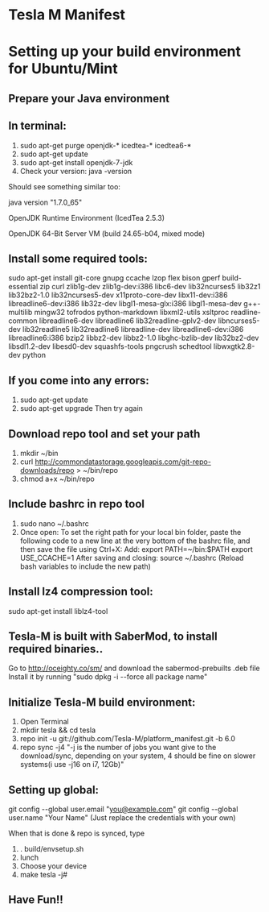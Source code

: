 Tesla M Manifest
================

Setting up your build environment for Ubuntu/Mint
=================================================

Prepare your Java environment
-----------------------------
In terminal:
------------
1. sudo apt-get purge openjdk-\* icedtea-\* icedtea6-\*
2. sudo apt-get update
3. sudo apt-get install openjdk-7-jdk
4. Check your version: 
     java -version

Should see something similar too:

java version "1.7.0_65"

OpenJDK Runtime Environment (IcedTea 2.5.3)

OpenJDK 64-Bit Server VM (build 24.65-b04, mixed mode)

Install some required tools:
----------------------------
sudo apt-get install git-core gnupg ccache lzop flex bison gperf build-essential zip curl zlib1g-dev zlib1g-dev:i386 libc6-dev lib32ncurses5 lib32z1 lib32bz2-1.0 lib32ncurses5-dev x11proto-core-dev libx11-dev:i386 libreadline6-dev:i386 lib32z-dev libgl1-mesa-glx:i386 libgl1-mesa-dev g++-multilib mingw32 tofrodos python-markdown libxml2-utils xsltproc readline-common libreadline6-dev libreadline6 lib32readline-gplv2-dev libncurses5-dev lib32readline5 lib32readline6 libreadline-dev libreadline6-dev:i386 libreadline6:i386 bzip2 libbz2-dev libbz2-1.0 libghc-bzlib-dev lib32bz2-dev libsdl1.2-dev libesd0-dev squashfs-tools pngcrush schedtool libwxgtk2.8-dev python

If you come into any errors:
----------------------------

1. sudo apt-get update
2. sudo apt-get upgrade
Then try again

Download repo tool and set your path
------------------------------------
1. mkdir ~/bin
2. curl http://commondatastorage.googleapis.com/git-repo-downloads/repo > ~/bin/repo
3. chmod a+x ~/bin/repo
 
Include bashrc in repo tool
---------------------------
1. sudo nano ~/.bashrc
2. Once open: To set the right path for your local bin folder, paste the following code to a new line at the very bottom of the bashrc file, and then save the file using Ctrl+X:
Add:
export PATH=~/bin:$PATH
export USE_CCACHE=1
After saving and closing:
source ~/.bashrc (Reload bash variables to include the new path)

Install lz4 compression tool:
-----------------------------
sudo apt-get install liblz4-tool

Tesla-M is built with SaberMod, to install required binaries..
---------------------------------------------------------------
Go to http://oceighty.co/sm/ and download the sabermod-prebuilts .deb file
Install it by running "sudo dpkg -i --force all package name"

Initialize Tesla-M build environment:
-------------------------------------
1. Open Terminal
2. mkdir tesla && cd tesla
3. repo init -u git://github.com/Tesla-M/platform_manifest.git -b 6.0
4. repo sync -j4 
"-j is the number of jobs you want give to the download/sync, depending on your system, 4 should be fine on slower systems(i use -j16 on i7, 12Gb)"

Setting up global:
------------------
git config --global user.email "you@example.com"
git config --global user.name "Your Name"
(Just replace the credentials with your own)

When that is done & repo is synced, type 
1. . build/envsetup.sh
2. lunch
3. Choose your device
4. make tesla -j#

Have Fun!!
----------



